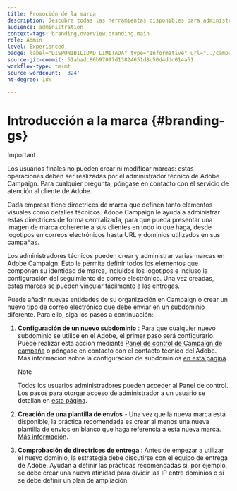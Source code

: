 ```yaml
---
title: Promoción de la marca
description: Descubra todas las herramientas disponibles para administrar las identidades de marca
audience: administration
context-tags: branding,overview;branding,main
role: Admin
level: Experienced
badge: label="DISPONIBILIDAD LIMITADA" type="Informative" url="../campaign-standard-migration-home.md" tooltip="Restringido a usuarios migrados por el Campaign Standard"
source-git-commit: 51abadc86b97097d13824651d8c50d4ddd014a51
workflow-type: tm+mt
source-wordcount: '324'
ht-degree: 18%

---
```


# Introducción a la marca {#branding-gs}

>[!IMPORTANT]
>
>Los usuarios finales no pueden crear ni modificar marcas: estas operaciones deben ser realizadas por el administrador técnico de Adobe Campaign. Para cualquier pregunta, póngase en contacto con el servicio de atención al cliente de Adobe.

Cada empresa tiene directrices de marca que definen tanto elementos visuales como detalles técnicos. Adobe Campaign le ayuda a administrar estas directrices de forma centralizada, para que pueda presentar una imagen de marca coherente a sus clientes en todo lo que haga, desde logotipos en correos electrónicos hasta URL y dominios utilizados en sus campañas.

Los administradores técnicos pueden crear y administrar varias marcas en Adobe Campaign. Esto le permite definir todos los elementos que componen su identidad de marca, incluidos los logotipos e incluso la configuración del seguimiento de correo electrónico. Una vez creadas, estas marcas se pueden vincular fácilmente a las entregas.

Puede añadir nuevas entidades de su organización en Campaign o crear un nuevo tipo de correo electrónico que debe enviar en un subdominio diferente. Para ello, siga los pasos a continuación:

1. **Configuración de un nuevo subdominio** : Para que cualquier nuevo subdominio se utilice en el Adobe, el primer paso será configurarlo. Puede realizar esta acción mediante [Panel de control de Campaign de campaña](https://experienceleague.adobe.com/docs/control-panel/using/subdomains-and-certificates/subdomains-branding.html?lang=es) o póngase en contacto con el contacto técnico del Adobe. Más información sobre la configuración de subdominios [en esta página](https://experienceleague.adobe.com/en/docs/deliverability-learn/deliverability-best-practice-guide/additional-resources/campaign/ac-domain-name-setup).

   >[!NOTE]
   >
   >Todos los usuarios administradores pueden acceder al Panel de control. Los pasos para otorgar acceso de administrador a un usuario se detallan en [esta página](https://experienceleague.adobe.com/docs/control-panel/using/discover-control-panel/managing-permissions.html?lang=es#discover-control-panel).

1. **Creación de una plantilla de envíos** - Una vez que la nueva marca está disponible, la práctica recomendada es crear al menos una nueva plantilla de envíos en blanco que haga referencia a esta nueva marca. [Más información](branding-assign.md).

1. **Comprobación de directrices de entrega** : Antes de empezar a utilizar el nuevo dominio, la estrategia debe discutirse con el equipo de entrega de Adobe. Ayudan a definir las prácticas recomendadas si, por ejemplo, se debe crear una nueva afinidad para dividir las IP entre dominios o si se debe definir un plan de ampliación.

